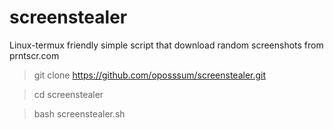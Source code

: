 # screenstealer
Linux-termux friendly simple script that download random screenshots from prntscr.com

>git clone https://github.com/oposssum/screenstealer.git

>cd screenstealer

>bash screenstealer.sh
 
